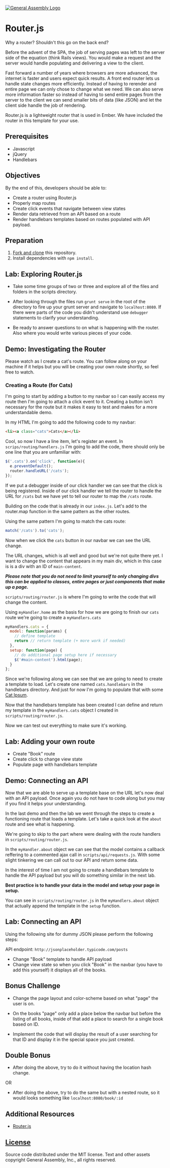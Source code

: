 [![General Assembly Logo](https://camo.githubusercontent.com/1a91b05b8f4d44b5bbfb83abac2b0996d8e26c92/687474703a2f2f692e696d6775722e636f6d2f6b6538555354712e706e67)](https://generalassemb.ly/education/web-development-immersive)

# Router.js

Why a router?  Shouldn't this go on the back end?

Before the advent of the SPA, the job of serving pages was left to the server
side of the equation (think Rails views).  You would make a request and the
server would handle populating and delivering a view to the client.

Fast forward a number of years where browsers are more advanced, the internet is
faster and users expect quick results.  A front end router lets us handle state
changes more efficiently.  Instead of having to rerender and entire page we can
only chose to change what we need. We can also serve more information faster so
instead of having to send entire pages from the server to the client we can send
smaller bits of data (like JSON) and let the client side handle the job of
rendering.

Router.js is a lightweight router that is used in Ember. We have included the
router in this template for your use.

## Prerequisites

-   Javascript
-   jQuery
-   Handlebars

## Objectives

By the end of this, developers should be able to:

-   Create a router using Router.js
-   Properly map routes
-   Create click events that navigate between view states
-   Render data retrieved from an API based on a route
-   Render handlebars templates based on routes populated with API payload.

## Preparation

1.  [Fork and clone](https://github.com/ga-wdi-boston/meta/wiki/ForkAndClone)
    this repository.
1.  Install dependencies with `npm install`.

## Lab: Exploring Router.js

-   Take some time groups of two or three and explore all of the files and
    folders in the scripts directory.

-   After looking through the files run `grunt serve` in the root of the
    directory to fire up your grunt server and navigate to `localhost:8080`. If
    there were parts of the code you didn't understand use `debugger` statements
    to clarify your understanding.

-   Be ready to answer questions to on what is happening with the router.  Also
    where you would write various pieces of your code.

## Demo: Investigating the Router

Please watch as I create a cat's route.  You can follow along on your machine
if it helps but you will be creating your own route shortly, so feel free to
watch.

### Creating a Route (for Cats)

I'm going to start by adding a button to my navbar so I can easily access my
route then I'm going to attach a click event to it.  Creating a button isn't
necessary for the route but it makes it easy to test and makes for a more
understandable demo.

In my HTML I'm going to add the following code to my navbar:

```html
<li><a class="cats">Cats</a></li>
```

Cool, so now I have a line item, let's register an event. In
`scrips/routing/handlers.js` I'm going to add the code, there should only be
one line that you are unfamiliar with:

```js
$('.cats').on('click', function(e){
  e.preventDefault();
  router.handleURL('/cats');
});
```

If we put a debugger inside of our click handler we can see that the click is
being registered.  Inside of our click handler we tell the router to handle the
URL for `/cats` but we have yet to tell our router to map the `/cats` route.

Building on the code that is already in our `index.js`. Let's add to the
router.map function in the same pattern as the other routes.

Using the same pattern I'm going to match the cats route:

```js
match('/cats').to('cats');
```

Now when we click the `cats` button in our navbar we can see the URL change.

The URL changes, which is all well and good but we're not quite there yet. I
want to change the content that appears in my main div, which in this case is
is a div with an ID of `main-content`.

___Please note that you do not need to limit yourself to only changing divs___
___this can be applied to classes, entire pages or just components that___
___make up a page.___

`scripts/routing/router.js` is where I'm going to write the code that will
change the content.

Using `myHandler.home` as the basis for how we are going to finish our `cats`
route we're going to create a `myHandlers.cats`

```js
myHandlers.cats = {
  model: function(params) {
    // define template
    return // return template (+ more work if needed)
  },
  setup: function(page) {
    // do additional page setup here if necessary
    $('#main-content').html(page);
  }
};
```

Since we're following along we can see that we are going to need to create a
template to load. Let's create one named `cats.handlebars` in the handlebars
directory.  And just for now I'm going to populate that with some [Cat Ipsum](http://www.catipsum.com/index.php).

Now that the handlebars template has been created I can define and return my
template in the `myHandlers.cats` object I created in `scripts/routing/router.js`.

Now we can test out everything to make sure it's working.

## Lab: Adding your own route

-   Create "Book" route
-   Create click to change view state
-   Populate page with handlebars template

## Demo: Connecting an API

Now that we are able to serve up a template base on the URL let's now deal
with an API payload.  Once again you do not have to code along but you may if
you find it helps your understanding.

In the last demo and then the lab we went through the steps to create a
functioning route that loads a template.  Let's take a quick look at the `about`
route and see what is happening.

We're going to skip to the part where were dealing with the route handlers in
`scripts/routing/router.js`.

In the `myHandler.about` object we can see that the model contains a callback
reffering to a commented ajax call in `scripts/api/requests.js`.  With some
slight tinkering we can call out to our API and return some data.

In the interest of time I am not going to create a handlebars template to
handle the API payload but you will do something similar in the next lab.

__Best practice is to handle your data in the model and setup your page in__
__setup.__

You can see in `scripts/routing/router.js` in the `myHandlers.about` object that
actually append the template in the `setup` function.

## Lab: Connecting an API

Using the following site for dummy JSON please perform the following steps:

API endpoint: `http://jsonplaceholder.typicode.com/posts`

-   Change "Book" template to handle API payload
-   Change view state so when you click "Book" in the navbar (you have to add
    this yourself) it displays all of the books.

## Bonus Challenge

-   Change the page layout and color-scheme based on what "page" the user is on.

-   On the books "page" only add a place below the navbar but before the
    listing of all books, inside of that add a place to search for a single book based on ID.

-   Implement the code that will display the result of a user searching for that
    ID and display it in the special space you just created.

## Double Bonus

-   After doing the above, try to do it without having the location hash change.

OR

-  After doing the above, try to do the same but with a nested route, so it
   would looks something like `localhost:8080/book/:id`

## Additional Resources

-   [Router.js](https://github.com/tildeio/router.js/)

## [License](LICENSE)

Source code distributed under the MIT license. Text and other assets copyright
General Assembly, Inc., all rights reserved.
